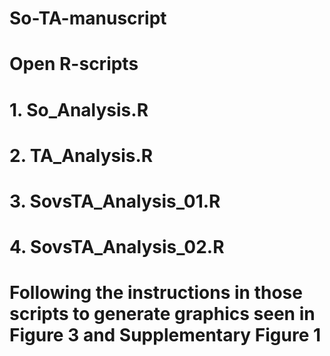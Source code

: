 # So-TA-manuscript

# Open R-scripts 
# 1. So_Analysis.R
# 2. TA_Analysis.R
# 3. SovsTA_Analysis_01.R
# 4. SovsTA_Analysis_02.R

# Following the instructions in those scripts to generate graphics seen in Figure 3 and Supplementary Figure 1
